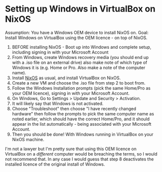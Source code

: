 # Setting up Windows in VirtualBox on NixOS

Assumption: You have a Windows OEM device to install NixOS on.
Goal: Install Windows on VirtualBox using the OEM licence - on top of NixOS.
1. BEFORE installing NixOS - Boot up into Windows and complete setup, including signing in with your Microsoft Account
2. From Windows, create Windows recovery media (you should end up with a .iso file on an external drive) also make note of which type of Windows it is (e.g. Home or Pro. Also make a note of the computer name).
3. Install [NixOS](nixos.md) as usual, and install VirtualBox on NixOS.
4. Create a new VM and choose the .iso file from step 2 to boot from.
5. Follow the Windows Installation prompts (pick the same Home/Pro as your OEM licence), signing in with your Microsoft Account.
6. On Windows, Go to Settings > Update and Security > Activation.
7. It will likely say that Windows is not activated.
8. Choose "Troubleshoot" then choose "I have recently changed hardware" then follow the prompts to pick the same computer name as noted earlier, which should have the correct Home/Pro, and it should appear in the list automatically - being associated with your Microsoft Account.
9. Then you should be done! With Windows running in VirtualBox on your NixOS machine.
 
I'm not a lawyer but I'm pretty sure that using this OEM licence on VirtualBox on a _different_ computer would be breaching the terms, so I would not recommend that. In any case I would guess that step 8 deactivates the installed licence of the original install of Windows.